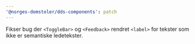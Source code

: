 ```yaml
---
'@norges-domstoler/dds-components': patch
---
```


Fikser bug der `<ToggleBar>` og `<Feedback>` rendret `<label>` for tekster som ikke er semantiske ledetekster.
